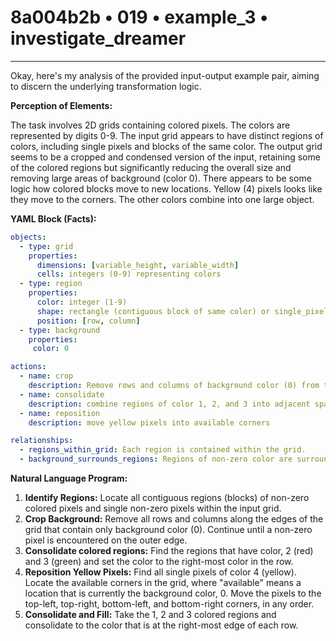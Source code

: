 # 8a004b2b • 019 • example_3 • investigate_dreamer

---
Okay, here's my analysis of the provided input-output example pair, aiming to discern the underlying transformation logic.

**Perception of Elements:**

The task involves 2D grids containing colored pixels. The colors are represented by digits 0-9. The input grid appears to have distinct regions of colors, including single pixels and blocks of the same color. The output grid seems to be a cropped and condensed version of the input, retaining some of the colored regions but significantly reducing the overall size and removing large areas of background (color 0). There appears to be some logic how colored blocks move to new locations. Yellow (4) pixels looks like they move to the corners. The other colors combine into one large object.

**YAML Block (Facts):**



```yaml
objects:
  - type: grid
    properties:
      dimensions: [variable_height, variable_width]
      cells: integers (0-9) representing colors
  - type: region
    properties:
      color: integer (1-9)
      shape: rectangle (contiguous block of same color) or single_pixel
      position: [row, column]
  - type: background
    properties:
     color: 0

actions:
  - name: crop
    description: Remove rows and columns of background color (0) from the edges of the grid.
  - name: consolidate
    description: combine regions of color 1, 2, and 3 into adjacent space, colored 1
  - name: reposition
    description: move yellow pixels into available corners

relationships:
  - regions_within_grid: Each region is contained within the grid.
  - background_surrounds_regions: Regions of non-zero color are surrounded by background (0).
```



**Natural Language Program:**

1.  **Identify Regions:** Locate all contiguous regions (blocks) of non-zero colored pixels and single non-zero pixels within the input grid.
2.  **Crop Background:** Remove all rows and columns along the edges of the grid that contain only background color (0). Continue until a non-zero pixel is encountered on the outer edge.
3.  **Consolidate colored regions:** Find the regions that have color, 2 (red) and 3 (green) and set the color to the right-most color in the row.
4.  **Reposition Yellow Pixels:** Find all single pixels of color 4 (yellow). Locate the available corners in the grid, where "available" means a location that is currently the background color, 0. Move the pixels to the top-left, top-right, bottom-left, and bottom-right corners, in any order.
5. **Consolidate and Fill:** Take the 1, 2 and 3 colored regions and consolidate to the color that is at the right-most edge of each row.


